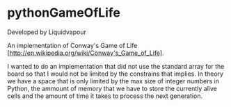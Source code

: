 pythonGameOfLife
================

Developed by Liquidvapour

An implementation of Conway's Game of Life [http://en.wikipedia.org/wiki/Conway's_Game_of_Life].

I wanted to do an implementation that did not use the standard array for the board so that I would not be limited by the constrains that implies. In theory we have a space that is only limited by the max size of integer numbers in Python, the ammount of memory that we have to store the currently alive cells and the amount of time it takes to process the next generation.

